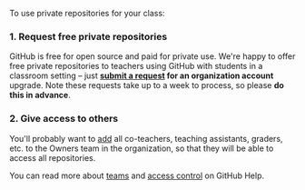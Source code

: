 To use private repositories for your class:

### 1. Request free private repositories

GitHub is free for open source and paid for private use. We're happy to offer free private repositories to teachers using GitHub with students in a classroom setting – just **[submit a request][discount] for an organization account** upgrade. Note these requests take up to a week to process, so please **do this in advance**.

### 2. Give access to others

You'll probably want to [add][help-add] all co-teachers, teaching assistants, graders, etc. to the Owners team in the organization, so that they will be able to access all repositories.

You can read more about [teams][help-add-to-team] and [access control][help-access-control] on GitHub Help.

<!-- Links -->
[discount]: /discount
[help-add-to-team]: https://help.github.com/articles/adding-organization-members-to-a-team
[help-team]: https://help.github.com/articles/how-do-i-set-up-a-team
[help-access-control]: https://help.github.com/articles/what-are-the-different-access-permissions#organization-accounts
[help-add]: https://help.github.com/articles/adding-or-inviting-members-to-a-team-in-an-organization
